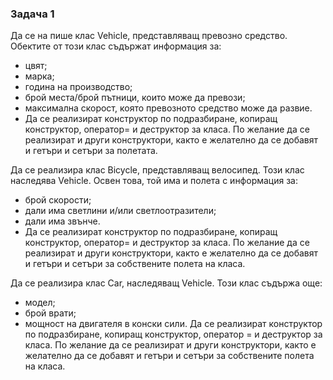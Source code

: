### Задача 1
Да се на пише клас Vehicle, представляващ превозно средство. Обектите от този клас съдържат информация за:
- цвят;
- марка;
- година на производство;
- брой места/брой пътници, които може да превози;
- максимална скорост, която превозното средство може да развие.
- Да се реализират конструктор по подразбиране, копиращ конструктор, оператор= и деструктор за класа. 
По желание да се реализират и други конструктори, както е желателно да се добавят и гетъри и сетъри за полетата.

Да се реализира клас Bicycle, представляващ велосипед. Този клас наследява Vehicle. Освен това, той има и полета с информация за:
- брой скорости;
- дали има светлини и/или светлоотразители;
- дали има звънче.
- Да се реализират конструктор по подразбиране, копиращ конструктор, оператор= и деструктор за класа.
По желание да се реализират и други конструктори, както е желателно да се добавят и гетъри и сетъри за собствените полета на класа.

Да се реализира клас Car, наследяващ Vehicle. Този клас съдържа още:
- модел;
- брой врати;
- мощност на двигателя в конски сили. Да се реализират конструктор по подразбиране, копиращ конструктор, оператор = и деструктор за класа.
По желание да се реализират и други конструктори, както е желателно да се добавят и гетъри и сетъри за собствените полета на класа.
